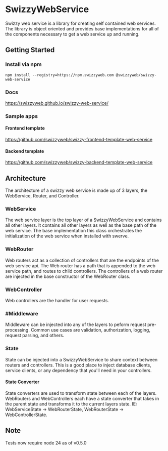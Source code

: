 # SwizzyWebService

Swizzy web service is a library for creating self contained web services. The library is object oriented and provides base implementations for all of the components necessary to get a web service up and running.

## Getting Started

### Install via npm

```
npm install --registry=https://npm.swizzyweb.com @swizzyweb/swizzy-web-service
```

### Docs

https://swizzyweb.github.io/swizzy-web-service/

### Sample apps

#### Frontend template

https://github.com/swizzyweb/swizzy-frontend-template-web-service

#### Backend template

https://github.com/swizzyweb/swizzy-backend-template-web-service

## Architecture

The architecture of a swizzy web service is made up of 3 layers, the WebService, Router, and Controller.

### WebService

The web service layer is the top layer of a SwizzyWebService and contains all other layers. It contains all other layers as well as the base path of the web service. The base implementation this class orchestrates the initialization of the web service when installed with swerve.

### WebRouter

Web routers act as a collection of controllers that are the endpoints of the web service api. The Web router has a path that is appended to the web service path, and routes to child controllers. The controllers of a web router are injected in the base constructor of the WebRouter class.

### WebController

Web controllers are the handler for user requests.

### #Middleware

Middleware can be injected into any of the layers to peform request pre-processing. Common use cases are validation, authorization, logging, request parsing, and others.

### State

State can be injected into a SwizzyWebService to share context between routers and controllers. This is a good place to inject database clients, service clients, or any dependency that you'll need in your controllers.

#### State Converter

State converters are used to transform state between each of the layers. WebRouters and WebControllers each have a state converter that takes in the parent state and transforms it to the current layers state. IE: WebServiceState -> WebRouterState, WebRouterState -> WebControllerState.

## Note

Tests now require node 24 as of v0.5.0
